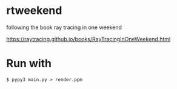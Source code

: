 # rtweekend
following the book ray tracing in one weekend

https://raytracing.github.io/books/RayTracingInOneWeekend.html


# Run with

`$ pypy3 main.py > render.ppm`
